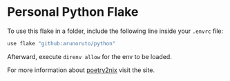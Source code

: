 # Personal Python Flake

To use this flake in a folder, include the following line inside your `.envrc` file:

```sh
use flake "github:arunoruto/python"
```

Afterward, execute `direnv allow` for the env to be loaded.

For more information about [poetry2nix](https://github.com/nix-community/poetry2nix) visit the site.
